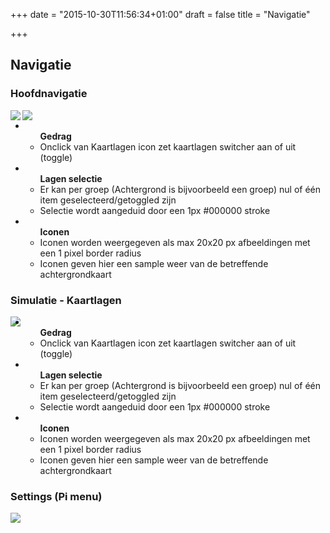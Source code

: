 +++
date = "2015-10-30T11:56:34+01:00"
draft = false
title = "Navigatie"

+++

Navigatie
---------

<div class="panel panel-default">
  <div class="panel-heading">
    <h3 class="panel-title">Hoofdnavigatie</h3>
  </div>
  <div class="panel-body">
    <img src="/threedi-styleguide/images/ui/ui-meta-menu-expanded.png" align="left" ></a>
    <img src="/threedi-styleguide/images/ui/ui-meta-menu-collapsed.png" align="left" ></a>
  </div>
  <ul class="list-group">
    <li class="list-group-item">
    	<ul>
	    	<strong>Gedrag</strong>
      <li>Onclick van Kaartlagen icon zet kaartlagen switcher aan of uit (toggle)</li>
		</ul>
    <li class="list-group-item">
    	<ul>
	    	<strong>Lagen selectie</strong>
      <li>Er kan per groep (Achtergrond is bijvoorbeeld een groep) nul of één item geselecteerd/getoggled zijn</li>
      <li>Selectie wordt aangeduid door een 1px #000000 stroke</li>
		</ul>    
    </li>    
    <li class="list-group-item">
    	<ul>
	    	<strong>Iconen</strong>
      <li>Iconen worden weergegeven als max 20x20 px afbeeldingen met een 1 pixel border radius</li>
      <li>Iconen geven hier een sample weer van de betreffende achtergrondkaart</li>
		</ul>    
    </li>    
  </ul>  
</div>


<div class="panel panel-default">
  <div class="panel-heading">
    <h3 class="panel-title">Simulatie - Kaartlagen</h3>
  </div>
  <div class="panel-body">
    <img src="/threedi-styleguide/images/ui/ui-sidemenu-layers.png" align="left" ></a>
  </div>
  <ul class="list-group">
    <li class="list-group-item">
    	<ul>
	    	<strong>Gedrag</strong>
      <li>Onclick van Kaartlagen icon zet kaartlagen switcher aan of uit (toggle)</li>
		</ul>
    <li class="list-group-item">
    	<ul>
	    	<strong>Lagen selectie</strong>
      <li>Er kan per groep (Achtergrond is bijvoorbeeld een groep) nul of één item geselecteerd/getoggled zijn</li>
      <li>Selectie wordt aangeduid door een 1px #000000 stroke</li>
		</ul>    
    </li>    
    <li class="list-group-item">
    	<ul>
	    	<strong>Iconen</strong>
      <li>Iconen worden weergegeven als max 20x20 px afbeeldingen met een 1 pixel border radius</li>
      <li>Iconen geven hier een sample weer van de betreffende achtergrondkaart</li>
		</ul>    
    </li>    
  </ul>  
</div>




<div class="panel panel-default">
  <div class="panel-heading">
    <h3 class="panel-title">Settings (Pi menu)</h3>
  </div>
  <div class="panel-body">
    <img src="/threedi-styleguide/images/ui/ui-sidemenu-pimenu.png" align="left" ></a>
  </div>
</div>
